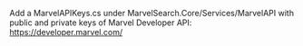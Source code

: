 Add a MarvelAPIKeys.cs under MarvelSearch.Core/Services/MarvelAPI with public and private keys of Marvel Developer API: https://developer.marvel.com/